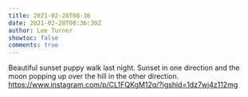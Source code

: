 ```yaml
---
title: 2021-02-28T08-36
date: 2021-02-28T08:36:30Z
author: Lee Turner
showtoc: false
comments: true
---
```


Beautiful sunset puppy walk last night. Sunset in one direction and the moon popping up over the hill in the other direction. https://www.instagram.com/p/CL1FQKgM12q/?igshid=1dz7wj4z112mg

